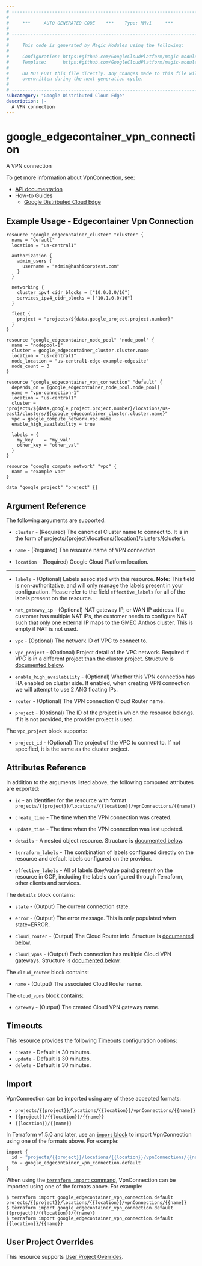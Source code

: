 ```yaml
---
# ----------------------------------------------------------------------------
#
#     ***     AUTO GENERATED CODE    ***    Type: MMv1     ***
#
# ----------------------------------------------------------------------------
#
#     This code is generated by Magic Modules using the following:
#
#     Configuration: https:#github.com/GoogleCloudPlatform/magic-modules/tree/main/mmv1/products/edgecontainer/VpnConnection.yaml
#     Template:      https:#github.com/GoogleCloudPlatform/magic-modules/tree/main/mmv1/templates/terraform/resource.html.markdown.tmpl
#
#     DO NOT EDIT this file directly. Any changes made to this file will be
#     overwritten during the next generation cycle.
#
# ----------------------------------------------------------------------------
subcategory: "Google Distributed Cloud Edge"
description: |-
  A VPN connection
---
```


# google_edgecontainer_vpn_connection

A VPN connection


To get more information about VpnConnection, see:

* [API documentation](https://cloud.google.com/distributed-cloud/edge/latest/docs/reference/container/rest/v1/projects.locations.vpnConnections)
* How-to Guides
    * [Google Distributed Cloud Edge](https://cloud.google.com/distributed-cloud/edge/latest/docs)

## Example Usage - Edgecontainer Vpn Connection


```hcl
resource "google_edgecontainer_cluster" "cluster" {
  name = "default"
  location = "us-central1"

  authorization {
    admin_users {
      username = "admin@hashicorptest.com"
    }
  }

  networking {
    cluster_ipv4_cidr_blocks = ["10.0.0.0/16"]
    services_ipv4_cidr_blocks = ["10.1.0.0/16"]
  }

  fleet {
    project = "projects/${data.google_project.project.number}"
  }
}

resource "google_edgecontainer_node_pool" "node_pool" {
  name = "nodepool-1"
  cluster = google_edgecontainer_cluster.cluster.name
  location = "us-central1"
  node_location = "us-central1-edge-example-edgesite"
  node_count = 3
}

resource "google_edgecontainer_vpn_connection" "default" {
  depends_on = [google_edgecontainer_node_pool.node_pool]
  name = "vpn-connection-1"
  location = "us-central1"
  cluster = "projects/${data.google_project.project.number}/locations/us-east1/clusters/${google_edgecontainer_cluster.cluster.name}"
  vpc = google_compute_network.vpc.name
  enable_high_availability = true

  labels = {
    my_key    = "my_val"
    other_key = "other_val"
  }
}

resource "google_compute_network" "vpc" {
  name = "example-vpc"
}

data "google_project" "project" {}
```

## Argument Reference

The following arguments are supported:


* `cluster` -
  (Required)
  The canonical Cluster name to connect to. It is in the form of projects/{project}/locations/{location}/clusters/{cluster}.

* `name` -
  (Required)
  The resource name of VPN connection

* `location` -
  (Required)
  Google Cloud Platform location.


- - -


* `labels` -
  (Optional)
  Labels associated with this resource.
  **Note**: This field is non-authoritative, and will only manage the labels present in your configuration.
  Please refer to the field `effective_labels` for all of the labels present on the resource.

* `nat_gateway_ip` -
  (Optional)
  NAT gateway IP, or WAN IP address. If a customer has multiple NAT IPs, the customer needs to configure NAT such that only one external IP maps to the GMEC Anthos cluster.
  This is empty if NAT is not used.

* `vpc` -
  (Optional)
  The network ID of VPC to connect to.

* `vpc_project` -
  (Optional)
  Project detail of the VPC network. Required if VPC is in a different project than the cluster project.
  Structure is [documented below](#nested_vpc_project).

* `enable_high_availability` -
  (Optional)
  Whether this VPN connection has HA enabled on cluster side. If enabled, when creating VPN connection we will attempt to use 2 ANG floating IPs.

* `router` -
  (Optional)
  The VPN connection Cloud Router name.

* `project` - (Optional) The ID of the project in which the resource belongs.
    If it is not provided, the provider project is used.


<a name="nested_vpc_project"></a>The `vpc_project` block supports:

* `project_id` -
  (Optional)
  The project of the VPC to connect to. If not specified, it is the same as the cluster project.

## Attributes Reference

In addition to the arguments listed above, the following computed attributes are exported:

* `id` - an identifier for the resource with format `projects/{{project}}/locations/{{location}}/vpnConnections/{{name}}`

* `create_time` -
  The time when the VPN connection was created.

* `update_time` -
  The time when the VPN connection was last updated.

* `details` -
  A nested object resource.
  Structure is [documented below](#nested_details).

* `terraform_labels` -
  The combination of labels configured directly on the resource
   and default labels configured on the provider.

* `effective_labels` -
  All of labels (key/value pairs) present on the resource in GCP, including the labels configured through Terraform, other clients and services.


<a name="nested_details"></a>The `details` block contains:

* `state` -
  (Output)
  The current connection state.

* `error` -
  (Output)
  The error message. This is only populated when state=ERROR.

* `cloud_router` -
  (Output)
  The Cloud Router info.
  Structure is [documented below](#nested_details_cloud_router).

* `cloud_vpns` -
  (Output)
  Each connection has multiple Cloud VPN gateways.
  Structure is [documented below](#nested_details_cloud_vpns).


<a name="nested_cloud_router"></a>The `cloud_router` block contains:

* `name` -
  (Output)
  The associated Cloud Router name.

<a name="nested_cloud_vpns"></a>The `cloud_vpns` block contains:

* `gateway` -
  (Output)
  The created Cloud VPN gateway name.

## Timeouts

This resource provides the following
[Timeouts](https://developer.hashicorp.com/terraform/plugin/sdkv2/resources/retries-and-customizable-timeouts) configuration options:

- `create` - Default is 30 minutes.
- `update` - Default is 30 minutes.
- `delete` - Default is 30 minutes.

## Import


VpnConnection can be imported using any of these accepted formats:

* `projects/{{project}}/locations/{{location}}/vpnConnections/{{name}}`
* `{{project}}/{{location}}/{{name}}`
* `{{location}}/{{name}}`


In Terraform v1.5.0 and later, use an [`import` block](https://developer.hashicorp.com/terraform/language/import) to import VpnConnection using one of the formats above. For example:

```tf
import {
  id = "projects/{{project}}/locations/{{location}}/vpnConnections/{{name}}"
  to = google_edgecontainer_vpn_connection.default
}
```

When using the [`terraform import` command](https://developer.hashicorp.com/terraform/cli/commands/import), VpnConnection can be imported using one of the formats above. For example:

```
$ terraform import google_edgecontainer_vpn_connection.default projects/{{project}}/locations/{{location}}/vpnConnections/{{name}}
$ terraform import google_edgecontainer_vpn_connection.default {{project}}/{{location}}/{{name}}
$ terraform import google_edgecontainer_vpn_connection.default {{location}}/{{name}}
```

## User Project Overrides

This resource supports [User Project Overrides](https://registry.terraform.io/providers/hashicorp/google/latest/docs/guides/provider_reference#user_project_override).
